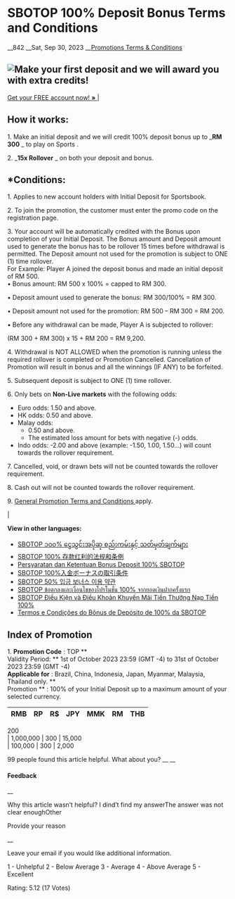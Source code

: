 # SBOTOP 100% Deposit Bonus Terms and Conditions

__842 __Sat, Sep 30, 2023 __[Promotions Terms & Conditions](https://help.sbotop.com/category/rules-regulations/promotions-terms-conditions/35/ "Categories » Rules & Regulations » Promotions Terms & Conditions ")

![Make your first deposit and we will award you with extra credits!](https://help.sbotop.com/assets/SBOTOP-TOP-OCT2023-MYEN.jpg)  
---  
[ Get your  FREE account  now! **»** ](https://account.sbotop.com/join-now/en/registration.aspx?ref=en-info-button&promocode=TOP) |   
  
## How it works:

1\. Make an initial deposit and we will credit 100% deposit bonus up to _**RM 300** _ to play on Sports .

2\. _**15x Rollover** _ on both your deposit and bonus.

  


## *Conditions:

1\. Applies to new account holders with Initial Deposit for Sportsbook.

2\. To join the promotion, the customer must enter the promo code on the registration page.

3\. Your account will be automatically credited with the Bonus upon completion of your Initial Deposit. The Bonus amount and Deposit amount used to generate the bonus has to be rollover 15 times before withdrawal is permitted. The Deposit amount not used for the promotion is subject to ONE (1) time rollover.   
For Example: Player A joined the deposit bonus and made an initial deposit of RM 500.   
• Bonus amount: RM 500 x 100% = capped to RM 300.   
  
• Deposit amount used to generate the bonus: RM 300/100% = RM 300.   
  
• Deposit amount not used for the promotion: RM 500 – RM 300 = RM 200.

• Before any withdrawal can be made, Player A is subjected to rollover:   
  
(RM 300 + RM 300) x 15 + RM 200 = RM 9,200.

4\. Withdrawal is NOT ALLOWED when the promotion is running unless the required rollover is completed or Promotion Cancelled. Cancellation of Promotion will result in bonus and all the winnings (IF ANY) to be forfeited.

5\. Subsequent deposit is subject to ONE (1) time rollover.

6\. Only bets on **Non-Live markets** with the following odds:

  * Euro odds: 1.50 and above.
  * HK odds: 0.50 and above.
  * Malay odds: 
    * 0.50 and above.
    * The estimated loss amount for bets with negative (-) odds.
  * Indo odds: -2.00 and above (example: -1.50, 1.00, 1.50…) will count towards the rollover requirement.



7\. Cancelled, void, or drawn bets will not be counted towards the rollover requirement.

8\. Cash out will not be counted towards the rollover requirement.

9\. [ General Promotion Terms and Conditions ](http://help.sbotop.com/article/general-promotion-terms-conditions-265.html) apply.

|   
  
**View in other languages:**

  * [ SBOTOP ၁၀၀% ငွေသွင်းအပိုဆု စည်းကမ်းနှင့် သတ်မှတ်ချက်များ ](https://info.sbotop.com/my-mm/article/AA-00411/16/)
  * [ SBOTOP 100% 存款红利的法规和条例 ](http://help.sbotop.com/article/sbotop-100-存款红利的法规和条例-8782.html)
  * [ Persyaratan dan Ketentuan Bonus Deposit 100% SBOTOP ](https://help.sbotop.com/secure/persyaratan-dan-ketentuan-bonus-deposit-100-sbotop-7268.html)
  * [ SBOTOP 100%入金ボーナスの取引条件 ](https://info.sbotop.com/ja-jp/article/AA-00536/42/)
  * [ SBOTOP 50% 입금 보너스 이용 약관 ](https://help.sbotop.com/article/1442/12000.html)
  * [ SBOTOP ข้อตกลงและเงื่อนไขของโปรโมชั่น 100% จากยอดเงินฝากครั้งแรก ](https://info.sbotop.com/th-th/article/AA-00490/7/)
  * [ SBOTOP Điều Kiện và Điều Khoản Khuyến Mãi Tiền Thưởng Nạp Tiền 100% ](https://help.sbotop.com//article/1421/11133.html)
  * [ Termos e Condições do Bônus de Depósito de 100% da SBOTOP ](https://help.sbotop.com/article/11919.html)



## Index of Promotion

1\. **Promotion Code** : TOP **  
Validity Period: ** 1st of October 2023 23:59 (GMT -4) to 31st of October 2023 23:59 (GMT -4)   
**Applicable for** : Brazil, China, Indonesia, Japan, Myanmar, Malaysia, Thailand only. **  
Promotion ** : 100% of your Initial Deposit up to a maximum amount of your selected currency.

RMB | RP | R$ | JPY | MMK | RM | THB  
---|---|---|---|---|---|---  
200   
|  1,000,000  |  300  |  15,000   
|  100,000  |  300  |  2,000   
  
99 people found this article helpful. What about you?  __ __

#### Feedback

__

Why this article wasn’t helpful? I dind’t find my answerThe answer was not clear enoughOther

Provide your reason

__

Leave your email if you would like additional information.

1 - Unhelpful 2 - Below Average 3 - Average 4 - Above Average 5 - Excellent

Rating: 5.12 (17 Votes)
